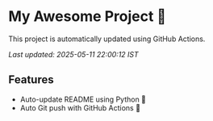 # My Awesome Project 🚀

This project is automatically updated using GitHub Actions.

_Last updated: 2025-05-11 22:00:12 IST_

## Features
- Auto-update README using Python 🐍
- Auto Git push with GitHub Actions 🤖
